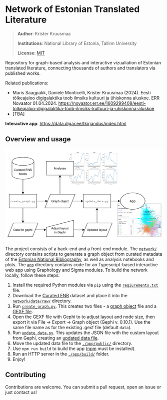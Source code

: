 # Network of Estonian Translated Literature

> **Author**: Krister Kruusmaa
>
> **Institutions**: National Library of Estonia, Tallinn University
>
> **License**: [MIT](https://mit-license.org/)

Repository for graph-based analysis and interactive vizualiation of Estonian translated literature, connecting thousands of authors and translators via published works.

Related publications:
- Maris Saagpakk, Daniele Monticelli, Krister Kruusmaa (2024). Eesti tõlkeajaloo digigalaktika toob ilmsiks kultuuri ja ühiskonna aluskoe. ERR Novaator 01.04.2024. [<u>https://novaator.err.ee/1609299408/eesti-tolkeajaloo-digigalaktika-toob-ilmsiks-kultuuri-ja-uhiskonna-aluskoe</u>](https://novaator.err.ee/1609299408/eesti-tolkeajaloo-digigalaktika-toob-ilmsiks-kultuuri-ja-uhiskonna-aluskoe)
- [TBA]

**Interactive app**: [<u>https://data.digar.ee/tkirjandus/index.html</u>](https://data.digar.ee/tkirjandus/index.html)

## Overview and usage

![Project flowchart](network/notebooks/plots/flowchart.png)

The project consists of a back-end and a front-end module. The [`network/`](network/) directory contains scripts to generate a graph object from curated metadata of the [Estonian National Bibliography](https://zenodo.org/records/14083327), as well as analysis notebooks and plots. The [`app`](app/) directory contains code for an Typescript-based interactive web app using Graphology and Sigma modules. To build the network locally, follow these steps:

1. Install the required Python modules via `pip` using the [`reqiurements.txt`](requirements.txt) file.
2. Download the [Curated ENB](https://zenodo.org/records/14083327) dataset and place it into the [`network/data/raw/`](network/data/raw/) directory.
3. Run [`create_graph.py`](./network/src/create_graph.py). This creates two files - a [graph object](./network/data/data.json) file and a [GEXF file](./network/data/gephi/data_for_gephi.gexf).
4. Open the GEXF file with Gephi to to adjust layout and node size, then export it via File -> Export -> Graph object (Gephi v. 0.10.1). Use the same file name as for the existing .gexf file (default `data`).
5. Run [`update_data.py`](./network/src/update_data.py). This updates the JSON file with the custom layout from Gephi, creating an [updated data file](network/data/data_updated.json).
6. Move the updated data file to the [`./app/public/`](app/public/) directory.
7. Use `npm run build` to build the app ([npm](https://www.npmjs.com/) must be installed).
8. Run an HTTP server in the [`./app/build/`](app/build) folder.
9. Enjoy!

## Contributing

Contributions are welcome. You can submit a pull request, open an issue or just contact us!
